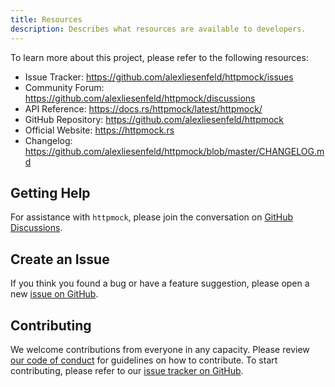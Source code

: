```yaml
---
title: Resources
description: Describes what resources are available to developers.
---
```


To learn more about this project, please refer to the following resources:
- Issue Tracker: https://github.com/alexliesenfeld/httpmock/issues
- Community Forum: https://github.com/alexliesenfeld/httpmock/discussions
- API Reference: https://docs.rs/httpmock/latest/httpmock/
- GitHub Repository: https://github.com/alexliesenfeld/httpmock
- Official Website: https://httpmock.rs
- Changelog: https://github.com/alexliesenfeld/httpmock/blob/master/CHANGELOG.md

## Getting Help

For assistance with `httpmock`, please join the conversation on
[GitHub Discussions](https://github.com/alexliesenfeld/httpmock/discussions).

## Create an Issue

If you think you found a bug or have a feature suggestion, please open a new
[issue on GitHub](https://github.com/alexliesenfeld/httpmock/issues).

## Contributing

We welcome contributions from everyone in any capacity. 
Please review [our code of conduct](https://github.com/alexliesenfeld/httpmock/blob/master/CODE_OF_CONDUCT.md) 
for guidelines on how to contribute. To start contributing, please refer to our 
[issue tracker on GitHub](https://github.com/alexliesenfeld/httpmock/issues).
